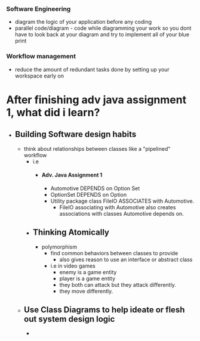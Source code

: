 ### Software Engineering
- diagram the logic of your application before any coding
- parallel code/diagram - code while diagramming your work so you dont have to look back at your diagram and try to implement all of your blue print
### Workflow management
- reduce the amount of redundant tasks done by setting up your workspace early on

# After finishing adv java assignment 1, what did i learn?
- ## Building Software design habits
	- think about relationships between classes like a "pipelined" workflow
		- i.e 
			- #### Adv. Java Assignment 1
				- Automotive DEPENDS on Option Set
				- OptionSet DEPENDS on Option
				- Utility package class FileIO ASSOCIATES with Automotive.
					- FileIO associating with Automotive also creates associations with classes Automotive depends on.
		- ## Thinking Atomically
			- polymorphism
				- find common behaviors between classes to provide 
					- also gives reason to use an interface or abstract class
				- i.e in video games
					- enemy is a game entity
					- player is a game entity
					- they both can attack but they attack differently.
					- they move differently.
	- ## Use Class Diagrams to help ideate or flesh out system design logic
		- 
